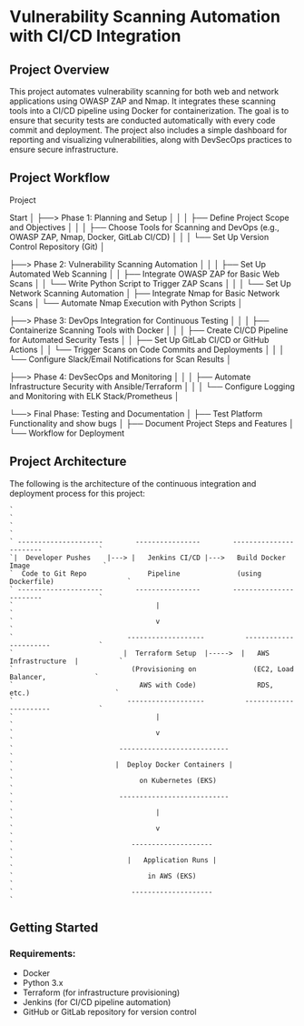 # Vulnerability Scanning Automation with CI/CD Integration

## Project Overview
This project automates vulnerability scanning for both web and network applications using OWASP ZAP and Nmap. It integrates these scanning tools into a CI/CD pipeline using Docker for containerization. 
The goal is to ensure that security tests are conducted automatically with every code commit and deployment. The project also includes a simple dashboard for reporting and visualizing vulnerabilities, 
along with DevSecOps practices to ensure secure infrastructure.

## Project Workflow

Project

Start
  │
  ├──> Phase 1: Planning and Setup
  │       │
  │       ├── Define Project Scope and Objectives
  │       │
  │       ├── Choose Tools for Scanning and DevOps (e.g., OWASP ZAP, Nmap, Docker, GitLab CI/CD)
  │       │
  │       └── Set Up Version Control Repository (Git)
  │
 
  ├──> Phase 2: Vulnerability Scanning Automation
  │       │
  │       ├── Set Up Automated Web Scanning 
  │       │        ├── Integrate OWASP ZAP for Basic Web Scans
  │       │        └── Write Python Script to Trigger ZAP Scans
  │       │
  │       └── Set Up Network Scanning Automation
  │                ├── Integrate Nmap for Basic Network Scans
  │                └── Automate Nmap Execution with Python Scripts
  │
 
  ├──> Phase 3: DevOps Integration for Continuous Testing
  │       │
  │       ├── Containerize Scanning Tools with Docker 
  │       │
  │       ├── Create CI/CD Pipeline for Automated Security Tests 
  │       │        ├── Set Up GitLab CI/CD or GitHub Actions
  │       │        └── Trigger Scans on Code Commits and Deployments
  │       │
  │       └── Configure Slack/Email Notifications for Scan Results
  │
 


  
  ├──> Phase 4: DevSecOps and Monitoring
  │       │
  │       ├── Automate Infrastructure Security with Ansible/Terraform
  │       │
  │       └── Configure Logging and Monitoring with ELK Stack/Prometheus
  │
 
  └──> Final Phase: Testing and Documentation
          │
          ├── Test Platform Functionality and show bugs
          │
          ├── Document Project Steps and Features
          │
          └── Workflow  for Deployment 



## Project Architecture

The following is the architecture of the continuous integration and deployment process for this project:

`````````````````````````````````````````````````````````````````````````````````````````````
`                                                                                           `
`                                                                                           `
` ---------------------        ----------------        -----------------------              `
`|  Developer Pushes    |---> |   Jenkins CI/CD |--->   Build Docker Image                  `
`  Code to Git Repo               Pipeline              (using Dockerfile)                  `
` ---------------------        ----------------        -----------------------              `
`                                   |                                                       `
`                                   v                                                       `
`                            -------------------          ----------------------            `
`                           |  Terraform Setup  |----->  |   AWS Infrastructure  |          `
`                             (Provisioning on              (EC2, Load Balancer,            `
`                               AWS with Code)               RDS, etc.)                     `
`                            -------------------          ----------------------            `
`                                   |                                                       `
`                                   v                                                       `
`                          ---------------------------                                      ` 
`                         |  Deploy Docker Containers |                                     `
`                               on Kubernetes (EKS)                                         `
`                          ---------------------------                                      `
`                                   |                                                       `
`                                   v                                                       `
`                             --------------------                                          `
`                            |   Application Runs |                                         `
`                                 in AWS (EKS)                                              ` 
`                             --------------------                                          `
`````````````````````````````````````````````````````````````````````````````````````````````


## Getting Started

### Requirements:
- Docker
- Python 3.x
- Terraform (for infrastructure provisioning)
- Jenkins (for CI/CD pipeline automation)
- GitHub or GitLab repository for version control


